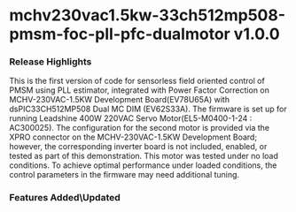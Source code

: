 # mchv230vac1.5kw-33ch512mp508-pmsm-foc-pll-pfc-dualmotor v1.0.0
### Release Highlights
This is the first version of code for sensorless field oriented control of PMSM using PLL estimator, integrated with Power Factor Correction on MCHV-230VAC-1.5KW Development Board(EV78U65A) with dsPIC33CH512MP508 Dual MC DIM (EV62S33A). 
The firmware is set up for running Leadshine 400W 220VAC Servo Motor(EL5-M0400-1-24 : AC300025). The configuration for the second motor is provided via the XPRO connector on the MCHV-230VAC-1.5KW Development Board; however, the corresponding inverter board is not included, enabled, or tested as part of this demonstration.
This motor was tested under no load conditions. To achieve optimal performance under loaded conditions, the control parameters in the firmware may need additional tuning.

### Features Added\Updated



